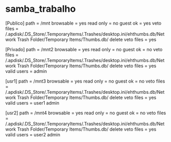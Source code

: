 # samba_trabalho


[Publico]
   path = /mnt
   browsable = yes
   read only = no
   guest ok = yes
   veto files = /.apdisk/.DS_Store/.TemporaryItems/.Trashes/desktop.ini/ehthumbs.db/Network Trash Folder/Temporary Items/Thumbs.db/
   delete veto files = yes

[Privado]
   path = /mnt2
   browsable = yes
   read only = no
   guest ok = no
   veto files = /.apdisk/.DS_Store/.TemporaryItems/.Trashes/desktop.ini/ehthumbs.db/Network Trash Folder/Temporary Items/Thumbs.db/
   delete veto files = yes
   valid users = admin


[usr1]
   path = /mnt3
   browsable = yes
   read only = no
   guest ok = no
   veto files = /.apdisk/.DS_Store/.TemporaryItems/.Trashes/desktop.ini/ehthumbs.db/Network Trash Folder/Temporary Items/Thumbs.db/
   delete veto files = yes
   valid users = user1 admin

[usr2]
   path = /mnt4
   browsable = yes
   read only = no
   guest ok = no
   veto files = /.apdisk/.DS_Store/.TemporaryItems/.Trashes/desktop.ini/ehthumbs.db/Network Trash Folder/Temporary Items/Thumbs.db/
   delete veto files = yes
   valid users = user2 admin